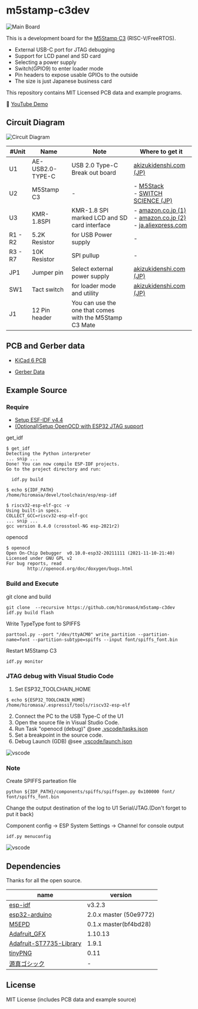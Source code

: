 # m5stamp-c3dev

![Main Board](https://raw.githubusercontent.com/h1romas4/m5stamp-c3dev/main/docs/images/m5stamp_c3dev_01.jpg)

This is a development board for the [M5Stamp C3](https://shop.m5stack.com/products/m5stamp-c3-mate-with-pin-headers) (RISC-V/FreeRTOS).

- External USB-C port for JTAG debugging
- Support for LCD panel and SD card
- Selecting a power supply
- Switch(GPIO9) to enter loader mode
- Pin headers to expose usable GPIOs to the outside
- The size is just Japanese business card

This repository contains MIT Licensed PCB data and example programs.

📼 [YouTube Demo](https://youtu.be/46I3Uo5Xivg)

## Circuit Diagram

![Circuit Diagram](https://raw.githubusercontent.com/h1romas4/m5stamp-c3dev/main/docs/images/circuit_diagram_01.png)

|#Unit|Name|Note|Where to get it|
|----|----|----|----|
|U1|AE-USB2.0-TYPE-C|USB 2.0 Type-C Break out board|[akizukidenshi.com (JP)](https://akizukidenshi.com/catalog/g/gK-13080/)|
|U2|M5Stamp C3|-|- [M5Stack](https://shop.m5stack.com/products/m5stamp-c3-mate-with-pin-headers?variant=40724631257260)<br />- [SWITCH SCIENCE (JP)](https://www.switch-science.com/catalog/7474/)|
|U3|KMR-1.8SPI|KMR-1.8 SPI marked LCD and SD card interface|- [amazon.co.jp (1)](https://www.amazon.co.jp/dp/B010SHK0Y0/)<br />- [amazon.co.jp (2)](https://www.amazon.co.jp/gp/product/B07RG8SJVB/)<br /> - [ja.aliexpress.com](https://ja.aliexpress.com/item/4000511275898.html)|
|R1 - R2|5.2K Resistor|for USB Power supply|-|
|R3 - R7|10K Resistor|SPI pullup|-|
|JP1|Jumper pin|Select external power supply|[akizukidenshi.com (JP)](https://akizukidenshi.com/catalog/g/gP-03687/)|
|SW1|Tact switch|for loader mode and utility|[akizukidenshi.com (JP)](https://akizukidenshi.com/catalog/g/gP-03647/)|
|J1|12 Pin header|You can use the one that comes with the M5Stamp C3 Mate||

## PCB and Gerber data

- [KiCad 6 PCB](https://github.com/h1romas4/m5stamp-c3dev/tree/main/pcb/fg06-c3dev-revb)

- [Gerber Data](https://github.com/h1romas4/m5stamp-c3dev/raw/main/pcb/fg06-c3dev-revb/fg06-c3dev-revb-gerber.zip)

## Example Source

### Require

- [Setup ESF-IDF v4.4](https://docs.espressif.com/projects/esp-idf/en/stable/esp32/get-started/#step-1-install-prerequisites)
- [(Optional)Setup OpenOCD with ESP32 JTAG support](https://github.com/espressif/openocd-esp32)

get_idf

```
$ get_idf
Detecting the Python interpreter
... snip ...
Done! You can now compile ESP-IDF projects.
Go to the project directory and run:

  idf.py build

$ echo ${IDF_PATH}
/home/hiromasa/devel/toolchain/esp/esp-idf

$ riscv32-esp-elf-gcc -v
Using built-in specs.
COLLECT_GCC=riscv32-esp-elf-gcc
... snip ...
gcc version 8.4.0 (crosstool-NG esp-2021r2)
```

openocd

```
$ openocd
Open On-Chip Debugger  v0.10.0-esp32-20211111 (2021-11-10-21:40)
Licensed under GNU GPL v2
For bug reports, read
        http://openocd.org/doc/doxygen/bugs.html
```

### Build and Execute

git clone and build

```
git clone  --recursive https://github.com/h1romas4/m5stamp-c3dev
idf.py build flash
```

Write TypeType font to SPIFFS

```
parttool.py --port "/dev/ttyACM0" write_partition --partition-name=font --partition-subtype=spiffs --input font/spiffs_font.bin
```

Restart M5Stamp C3

```
idf.py monitor
```

### JTAG debug with Visual Studio Code

1. Set ESP32_TOOLCHAIN_HOME

```
$ echo ${ESP32_TOOLCHAIN_HOME}
/home/hiromasa/.espressif/tools/riscv32-esp-elf
```

2. Connect the PC to the USB Type-C of the U1
3. Open the source file in Visual Studio Code.
4. Run Task "openocd (debug)" @see [.vscode/tasks.json](https://)
5. Set a breakpoint in the source code.
6. Debug Launch (GDB) @see [.vscode/launch.json](https://)

![vscode](https://raw.githubusercontent.com/h1romas4/m5stamp-c3dev/main/docs/images/m5stamp_c3dev_02.png)

### Note

Create SPIFFS parteation file

```
python ${IDF_PATH}/components/spiffs/spiffsgen.py 0x100000 font/ font/spiffs_font.bin
```

Change the output destination of the log to U1 Serial/JTAG.(Don't forget to put it back)

Component config → ESP System Settings → Channel for console output

```
idf.py menuconfig
```

![vscode](https://raw.githubusercontent.com/h1romas4/m5stamp-c3dev/main/docs/images/m5stamp_c3dev_03.png)

## Dependencies

Thanks for all the open source.

|name|version|
|-|-|
|[esp-idf](https://docs.espressif.com/projects/esp-idf/en/release-v4.4/esp32/get-started/index.html)|v3.2.3|
|[esp32-arduino](https://github.com/espressif/arduino-esp32)|2.0.x master (50e9772)|
|[M5EPD](https://github.com/m5stack/M5EPD)|0.1.x master(bf4bd28)|
|[Adafruit_GFX](https://github.com/adafruit/Adafruit-GFX-Library)|1.10.13|
|[Adafruit-ST7735-Library](https://github.com/adafruit/Adafruit-ST7735-Library)|1.9.1|
|[tinyPNG](https://github.com/olliiiver/tinyPNG)|0.11|
|[源真ゴシック](http://jikasei.me/font/genshin/)|-|

## License

MIT License (includes PCB data and example source)
